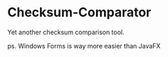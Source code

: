 # Checksum-Comparator
Yet another checksum comparison tool.

ps. Windows Forms is way more easier than JavaFX
